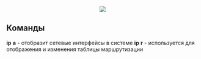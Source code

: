 <p align="center">
<image src="https://github.com/LLlMEJIb87/LINUX/blob/main/%D0%A1%D0%B5%D1%82%D1%8C/picture/interface.PNG">
</p>

## Команды
**ip** **a** - отобразит сетевые интерфейсы в системе
**ip** **r** - используется для отображения и изменения таблицы маршрутизации
